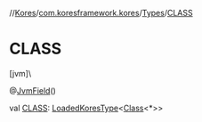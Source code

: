 //[Kores](../../../index.md)/[com.koresframework.kores](../index.md)/[Types](index.md)/[CLASS](-c-l-a-s-s.md)

# CLASS

[jvm]\

@[JvmField](https://kotlinlang.org/api/latest/jvm/stdlib/kotlin.jvm/-jvm-field/index.html)()

val [CLASS](-c-l-a-s-s.md): [LoadedKoresType](../../com.koresframework.kores.type/-loaded-kores-type/index.md)<[Class](https://docs.oracle.com/javase/8/docs/api/java/lang/Class.html)<*>>
